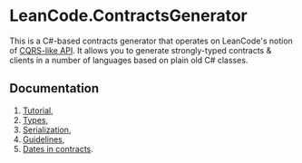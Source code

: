 # LeanCode.ContractsGenerator

This is a C#-based contracts generator that operates on LeanCode's notion of [CQRS-like API]. It allows you to generate
strongly-typed contracts & clients in a number of languages based on plain old C# classes.

## Documentation

1. [Tutorial](./tutorial.md),
2. [Types](./types.md),
3. [Serialization](./serialization.md),
4. [Guidelines](./guidelines.md),
5. [Dates in contracts](./dates.md).

[CQRS-like API]: https://github.com/leancodepl/corelibrary/blob/v6.1/docs/basics/02_cqrs.md
